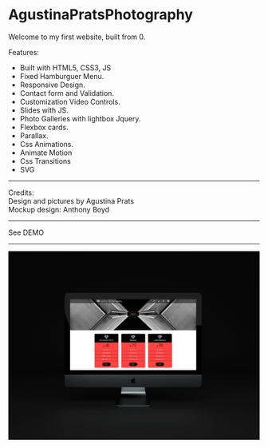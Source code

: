 # AgustinaPratsPhotography

Welcome to my first website, built from 0.<br/>

Features: <br/>
- Built with HTML5, CSS3, JS <br/>
- Fixed Hamburguer Menu.<br/>
- Responsive Design.<br/>
- Contact form and Validation.<br/>
- Customization Video Controls.<br/>
- Slides with JS.<br/>
- Photo Galleries with lightbox Jquery.<br/>
- Flexbox cards.<br/>
- Parallax.<br/>
- Css Animations.<br/>
- Animate Motion<br/>
- Css Transitions<br/>
- SVG<br/>


<hr>
Credits:<br/>
Design and pictures by Agustina Prats<br/>
Mockup design: Anthony Boyd

<hr>
<p>See <a https://agusprats.github.io/AgustinaPratsPhotography/index.html target="new"> DEMO</a>
<br/>
<hr>
<img src="Mockup3alta.jpg">
